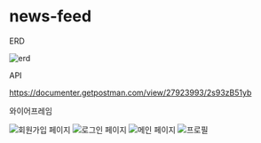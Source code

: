 # news-feed

ERD

![erd](https://github.com/hjh3229/news-feed/assets/110877415/36f7d966-3936-457a-8df5-cdc03c7cff0b)

API

https://documenter.getpostman.com/view/27923993/2s93zB51yb


와이어프레임

![회원가입 페이지](https://github.com/hjh3229/news-feed/assets/110877415/1e82aa6d-e476-4801-af10-257256804620)
![로그인 페이지](https://github.com/hjh3229/news-feed/assets/110877415/1f5104af-97a0-437b-92bb-8062b04f9d8f)
![메인 페이지](https://github.com/hjh3229/news-feed/assets/110877415/d2ad2952-181e-4208-9fed-4f7fb20a97a1)
![프로필](https://github.com/hjh3229/news-feed/assets/110877415/982a9ed3-6341-441a-9c8e-4428b0e51186)
